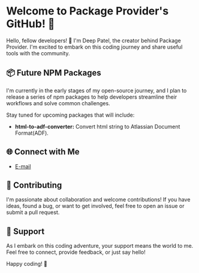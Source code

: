 # Welcome to Package Provider's GitHub! 🚀

Hello, fellow developers! 👋 I'm Deep Patel, the creator behind Package Provider. I'm excited to embark on this coding journey and share useful tools with the community.

## 📦 Future NPM Packages

I'm currently in the early stages of my open-source journey, and I plan to release a series of npm packages to help developers streamline their workflows and solve common challenges.

Stay tuned for upcoming packages that will include:
- **html-to-adf-converter:** Convert html string to Atlassian Document Format(ADF).

## 🌐 Connect with Me

- [E-mail](providerpackage@gmail.com)

## 🤝 Contributing

I'm passionate about collaboration and welcome contributions! If you have ideas, found a bug, or want to get involved, feel free to open an issue or submit a pull request.

## 🙏 Support

As I embark on this coding adventure, your support means the world to me. Feel free to connect, provide feedback, or just say hello!

Happy coding! 🚀
